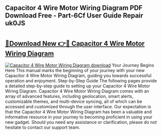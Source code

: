 ## Capacitor 4 Wire Motor Wiring Diagram PDF Download Free - Part-6Cf User Guide Repair uk0JS

# <h2><a href="http://dflg3b9.blite.top/?on=Capacitor+4+Wire+Motor+Wiring+Diagram">🔗Download New 👉🔴 Capacitor 4 Wire Motor Wiring Diagram</a></h2>

[![Capacitor 4 Wire Motor Wiring Diagram download](https://i.imgur.com/lujVjoI.png)](http://dflg3b9.blite.top/?on=Capacitor+4+Wire+Motor+Wiring+Diagram)
Your Journey Begins Here This manual marks the beginning of your journey with your new Capacitor 4 Wire Motor Wiring Diagram, guiding you towards successful operation and enjoyment. Step-by-Step Guide The following pages provide a detailed step-by-step guide to setting up your Capacitor 4 Wire Motor Wiring Diagram. Capacitor 4 Wire Motor Wiring Diagram comes with an array of advanced features, including geolocation, smart alerts, customizable themes, and multi-device syncing, all of which can be accessed and customized through the user interface. Our expectation is that the Capacitor 4 Wire Motor Wiring Diagram has been a valuable and informative resource in your journey to becoming proficient in using your new gadget. Should you need any assistance or clarification, please do not hesitate to contact our support team.
